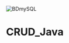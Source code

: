 ![BDmySQL](https://user-images.githubusercontent.com/64914917/130061143-5575a8c5-3478-4e41-ac20-69780216d90b.PNG)
# CRUD_Java
